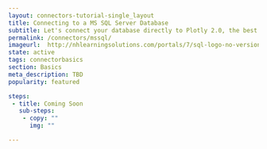 ```yaml
---
layout: connectors-tutorial-single_layout
title: Connecting to a MS SQL Server Database
subtitle: Let's connect your database directly to Plotly 2.0, the best data-visualiztion tool!
permalink: /connectors/mssql/
imageurl:  http://nhlearningsolutions.com/portals/7/sql-logo-no-version.png
state: active
tags: connectorbasics
section: Basics
meta_description: TBD
popularity: featured

steps:
 - title: Coming Soon
   sub-steps:
    - copy: ""
      img: ""

---
```

